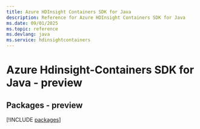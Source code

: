 ```yaml
---
title: Azure HDInsight Containers SDK for Java
description: Reference for Azure HDInsight Containers SDK for Java
ms.date: 09/01/2025
ms.topic: reference
ms.devlang: java
ms.service: hdinsightcontainers
---
```

# Azure Hdinsight-Containers SDK for Java - preview
## Packages - preview
[!INCLUDE [packages](hdinsight-containers-index.md)]